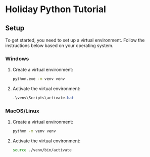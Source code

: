 # Holiday Python Tutorial

## Setup

To get started, you need to set up a virtual environment. Follow the instructions below based on your operating system.

### Windows

1. Create a virtual environment:

    ```bash
    python.exe -m venv venv
    ```

2. Activate the virtual environment:

    ```powershell
    .\venv\Scripts\activate.bat
    ```

### MacOS/Linux

1. Create a virtual environment:

    ```bash
    python -m venv venv
    ```

2. Activate the virtual environment:

    ```bash
    source ./venv/bin/activate
    ```
